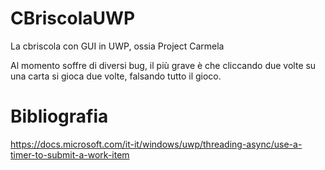 # CBriscolaUWP
La cbriscola con GUI in UWP, ossia Project Carmela

Al momento soffre di diversi bug, il più grave è che cliccando due volte su una carta si gioca due volte, falsando tutto il gioco.

# Bibliografia
https://docs.microsoft.com/it-it/windows/uwp/threading-async/use-a-timer-to-submit-a-work-item

